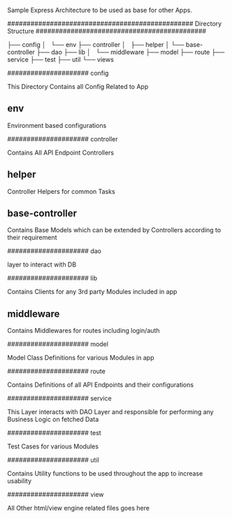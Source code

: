 Sample Express Architecture to be used as base for other Apps.

################################################ Directory Structure ############################################

├── config
│   └── env
├── controller
│   ├── helper
│   └── base-controller
├── dao
├── lib
│   └── middleware
├── model
├── route
├── service
├── test
├── util
└── views

##################### config

This Directory Contains all Config Related to App

## env
Environment based configurations

##################### controller

Contains All API Endpoint Controllers

## helper
Controller Helpers for common Tasks

## base-controller
Contains Base Models which can be extended by Controllers according to their requirement

##################### dao

layer to interact with DB

##################### lib

Contains Clients for any 3rd party Modules included in app

## middleware
Contains Middlewares for routes including login/auth

##################### model

Model Class Definitions for various Modules in app

##################### route

Contains Definitions of all API Endpoints and their configurations

##################### service

This Layer interacts with DAO Layer and responsible for performing any Business Logic on fetched Data

##################### test

Test Cases for various Modules

##################### util

Contains Utility functions to be used throughout the app to increase usability

##################### view

All Other html/view engine related files goes here













